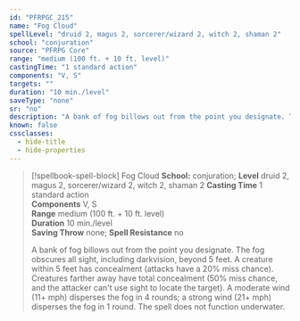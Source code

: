 ```yaml
---
id: "PFRPGC_215"
name: "Fog Cloud"
spellLevel: "druid 2, magus 2, sorcerer/wizard 2, witch 2, shaman 2"
school: "conjuration"
source: "PFRPG Core"
range: "medium (100 ft. + 10 ft. level)"
castingTime: "1 standard action"
components: "V, S"
targets: ""
duration: "10 min./level"
saveType: "none"
sr: "no"
description: "A bank of fog billows out from the point you designate. The fog obscures all sight, including darkvision, beyond 5 feet. A creature within 5 feet has concealment (attacks have a 20% miss chance).  Creatures farther away have total concealment (50% miss chance, and the attacker can't use sight to locate the target).  A moderate wind (11+ mph) disperses the fog in 4 rounds; a strong wind (21+ mph) disperses the fog in 1 round.  The spell does not function underwater."
known: false
cssclasses:
  - hide-title
  - hide-properties
---
```


> [!spellbook-spell-block] Fog Cloud
> **School:** conjuration; **Level** druid 2, magus 2, sorcerer/wizard 2, witch 2, shaman 2
> **Casting Time** 1 standard action  
> **Components** V, S  
> **Range** medium (100 ft. + 10 ft. level)  
> **Duration** 10 min./level  
> **Saving Throw** none; **Spell Resistance** no
> 
> A bank of fog billows out from the point you designate. The fog obscures all sight, including darkvision, beyond 5 feet. A creature within 5 feet has concealment (attacks have a 20% miss chance).  Creatures farther away have total concealment (50% miss chance, and the attacker can't use sight to locate the target).  A moderate wind (11+ mph) disperses the fog in 4 rounds; a strong wind (21+ mph) disperses the fog in 1 round.  The spell does not function underwater.
